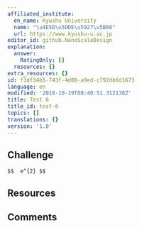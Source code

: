 ```yaml
---
affiliated_institute:
  en_name: Kyushu University
  name: "\u4E5D\u5DDE\u5927\u5B66"
  url: https://www.kyushu-u.ac.jp
editor_id: github.NanoScaleDesign
explanation:
  answer:
    RatingOnly: []
  resources: {}
extra_resources: {}
id: f3df34b5-743f-4d00-a9ed-c792db6d1673
language: en
modified: '2018-10-19T08:40:51.312138Z'
title: Test 6
title_id: test-6
topics: []
translations: {}
version: '1.0'
---
```


## Challenge

`$$  e^{2} $$`

## Resources



## Comments




